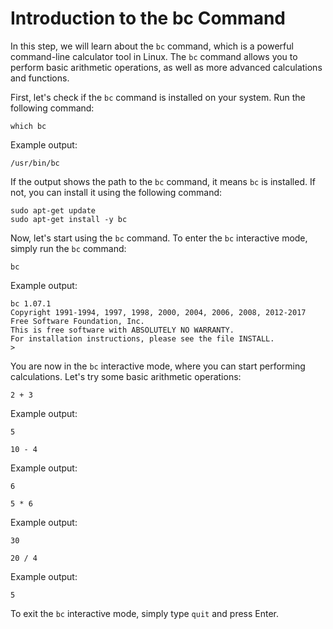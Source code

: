 # Introduction to the bc Command

In this step, we will learn about the `bc` command, which is a powerful command-line calculator tool in Linux. The `bc` command allows you to perform basic arithmetic operations, as well as more advanced calculations and functions.

First, let's check if the `bc` command is installed on your system. Run the following command:

```
which bc
```

Example output:

```
/usr/bin/bc
```

If the output shows the path to the `bc` command, it means `bc` is installed. If not, you can install it using the following command:

```
sudo apt-get update
sudo apt-get install -y bc
```

Now, let's start using the `bc` command. To enter the `bc` interactive mode, simply run the `bc` command:

```
bc
```

Example output:

```
bc 1.07.1
Copyright 1991-1994, 1997, 1998, 2000, 2004, 2006, 2008, 2012-2017 Free Software Foundation, Inc.
This is free software with ABSOLUTELY NO WARRANTY.
For installation instructions, please see the file INSTALL.
>
```

You are now in the `bc` interactive mode, where you can start performing calculations. Let's try some basic arithmetic operations:

```
2 + 3
```

Example output:

```
5
```

```
10 - 4
```

Example output:

```
6
```

```
5 * 6
```

Example output:

```
30
```

```
20 / 4
```

Example output:

```
5
```

To exit the `bc` interactive mode, simply type `quit` and press Enter.
